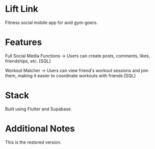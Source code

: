 # Lift Link
Fitness social mobile app for avid gym-goers. 

# Features
Full Social Media Functions -> Users can create posts, comments, likes, friendships, etc. [SQL]

Workout Matcher -> Users can view friend's workout sessions and join them, making it easier to coordinate workouts with friends [SQL]

# Stack
Built using Flutter and Supabase. 

# Additional Notes
This is the restored version. 
